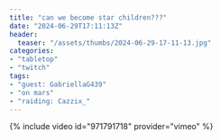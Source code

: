 ```yaml
---
title: "can we become star children???"
date: "2024-06-29T17:11:13Z"
header:
  teaser: "/assets/thumbs/2024-06-29-17-11-13.jpg"
categories:
- "tabletop"
- "twitch"
tags:
- "guest: GabriellaG439"
- "on mars"
- "raiding: Cazzix_"
---
```

{% include video id="971791718" provider="vimeo" %}
